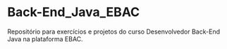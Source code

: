 # Back-End_Java_EBAC
Repositório para exercícios e projetos do curso Desenvolvedor Back-End Java na plataforma EBAC.
